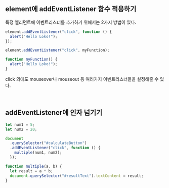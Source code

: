 ## element에 addEventListener 함수 적용하기

특정 엘리먼트에 이벤트리스너를 추가하기 위해서는 2가지 방법이 있다.

```javascript
element.addEventListener("click", function () {
  alert("Hello Loko!");
});
```

```javascript
element.addEventListener("click", myFunction);

function myFunction() {
  alert("Hello Loko!");
}
```

click 외에도 mouseover나 mouseout 등 여러가지 이벤트리스너들을 설정해줄 수 있다.

</br>

## addEventListener에 인자 넘기기

```javascript
let num1 = 5;
let num2 = 20;

document
  .querySelector("#calculateButton")
  .addEventListener("click", function () {
    multiple(num1, num2);
  });

function multiple(a, b) {
  let result = a * b;
  document.querySelector("#resultText").textContent = result;
}
```

